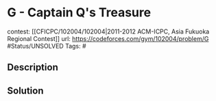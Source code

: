 # G - Captain Q's Treasure

contest: [[CFICPC/102004/102004|2011-2012 ACM-ICPC, Asia Fukuoka Regional Contest]]
url: https://codeforces.com/gym/102004/problem/G
#Status/UNSOLVED
Tags: #

## Description

## Solution

